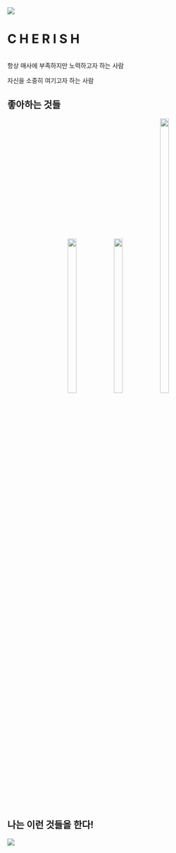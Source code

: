 <img src="https://capsule-render.vercel.app/api?type=soft&color=auto&height=300&section=header&text=WELCOME!%20&fontSize=90" />
<h1> C H E R I S H </h1>
<p align="center">
  <img src=" ">
  
  <p> 항상 매사에 부족하지만 노력하고자 하는 사람 </p>
  <p> 자신을 소중히 여기고자 하는 사람 </p>
</p>
<h2> 좋아하는 것들 </h2>
<p align="center">
<img src="https://t1.daumcdn.net/cafeattach/1YVY7/8d42512b31ebf9ba8742fb9d82ed650f82905b3a" width="20%" height="30%">
<img src="https://t1.daumcdn.net/cafeattach/1X510/241d5c79aeb589d5ff63b43ac747563270c368bc"width="20%" height="30%">
<img src="https://user-images.githubusercontent.com/100480440/227225218-bc0106cf-a43e-43f1-82d9-a8f8b5d6a260.jpeg" width="20%" height="40%">

</p>
<p align="center">
<h2> 나는 이런 것들을 한다! </h2>
<img src="https://github-readme-stats.vercel.app/api/top-langs/?username=chaerish&layout=compact"><br><br>
</p>
